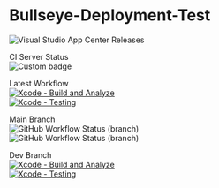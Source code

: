 # Bullseye-Deployment-Test
![Visual Studio App Center Releases](https://img.shields.io/visual-studio-app-center/releases/version/skalapala/Bullseye-test-app/a53e7ec49c9d97e7ea731860602edab68a0061e8?color=green&label=dev%20release)

CI Server Status <br>
![Custom badge](https://img.shields.io/endpoint?url=https%3A%2F%2F0ba47b601463dd.lhrtunnel.link%2Fget_status)

Latest Workflow <br>
[![Xcode - Build and Analyze](https://github.com/skalapala-pub/Bullseye-Deployment-Test/actions/workflows/objective-c-xcode.yml/badge.svg)](https://github.com/skalapala-pub/Bullseye-Deployment-Test/actions/workflows/objective-c-xcode.yml) <br>
[![Xcode - Testing](https://github.com/skalapala-pub/Bullseye-Deployment-Test/actions/workflows/xcode-test-workflow.yml/badge.svg)](https://github.com/skalapala-pub/Bullseye-Deployment-Test/actions/workflows/xcode-test-workflow.yml)

Main Branch <br>
![GitHub Workflow Status (branch)](https://img.shields.io/github/workflow/status/skalapala-pub/Bullseye-Deployment-Test/Xcode%20-%20Build%20and%20Analyze/main?label=build%20and%20analyze) <br>
![GitHub Workflow Status (branch)](https://img.shields.io/github/workflow/status/skalapala-pub/Bullseye-Deployment-Test/Xcode%20Testing/main?label=testing)

Dev Branch <br>
[![Xcode - Build and Analyze](https://github.com/skalapala-pub/Bullseye-Deployment-Test/actions/workflows/objective-c-xcode.yml/badge.svg?branch=dev)](https://github.com/skalapala-pub/Bullseye-Deployment-Test/actions/workflows/objective-c-xcode.yml) <br>
[![Xcode - Testing](https://github.com/skalapala-pub/Bullseye-Deployment-Test/actions/workflows/xcode-test-workflow.yml/badge.svg?branch=dev)](https://github.com/skalapala-pub/Bullseye-Deployment-Test/actions/workflows/xcode-test-workflow.yml)
